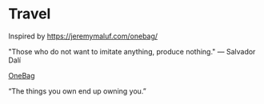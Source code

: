 # Travel
Inspired by https://jeremymaluf.com/onebag/


"Those who do not want to imitate anything, produce nothing."
― Salvador Dalí


[OneBag](https://lighterpack.com/r/or854i)

“The things you own end up owning you.”
